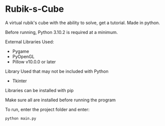 # Rubik-s-Cube
A virtual rubik's cube with the ability to solve, get a tutorial. Made in python.

Before running, Python 3.10.2 is required at a minimum.

External Libraries Used: 
- Pygame
- PyOpenGL
- Pillow v10.0.0 or later

Library Used that may not be included with Python
- Tkinter

Libraries can be installed with pip

Make sure all are installed before running the program

To run, enter the project folder and enter:
```
python main.py
``` 
